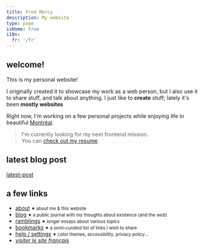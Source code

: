 ```yaml
---
title: Fred Mercy
description: My website
type: page
isHome: true
i18n:
  fr: '/fr'
---
```


## welcome!

This is my personal website!

I originally created it to showcase my work as a web person, but I also use it to share stuff, and talk about anything. I just like to **create** stuff; lately it's been **mostly websites**

Right now, I'm working on a few personal projects while enjoying life in beautiful <a href="https://www.openstreetmap.org/#map=16/45.5386/-73.6174&layers=N" target="_blank" rel="noopener noreferrer">Montréal</a>.

> I'm currently looking for my next frontend mission.<br>You can [check out my resume](/resume).

## latest blog post

[latest-post]()

## a few links

- [about](/about) <small class="color-secondary">✷ about me & this website</small>
- [blog](/blog) <small class="color-secondary">✷ a public journal with my thoughts about existence (and the _web_)</small>
- [ramblings](/ramblings) <small class="color-secondary">✷ longer essays about various topics</small>
- [bookmarks](/bookmarks) <small class="color-secondary">✷ a _semi-curated_ list of links I wish to share</small>
- <a href="/help" data-component="emit" data-event="SHOW_BOX_HELP">help / settings</a> <small class="color-secondary">✷ color themes, accessibility, privacy policy...</small>
- <a href="/fr" lang="fr"><i>visiter le site français</i></a>
